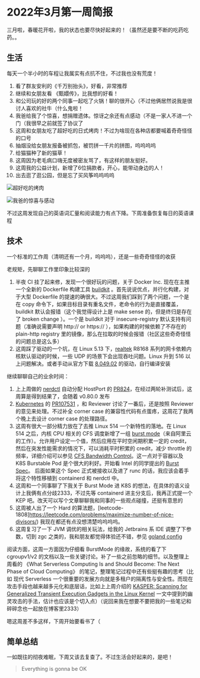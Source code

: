 # 2022年3月第一周简报

三月啦，春暖花开啦，我的状态也要尽快好起来的！（虽然还是要不断的吃药吃药。。

## 生活

每天一个半小时的车程让我属实有点抗不住，不过我也没有荒度！

1. 看了群友安利的《千万别抬头》，好看，非常推荐
2. 继续和女朋友看 《甄嬛传》，比我想的好看！
3. 和公司玩的好的两个同事一起吃了火锅！聊的很开心（不过他俩居然说我是很讨人喜欢的社牛（什么鬼啦！
4. 我爸给我了个惊喜，想捐赠遗体。惊讶之余还有点感动（不是一家人不进一个门（我很早之前就签了协议了
5. 这周和女朋友吃了超好吃的日式烤肉！不过为啥现在各种店都要喊着奇奇怪怪的口号
6. 抽烟没给女朋友报备被抓包，被罚拼一千片的拼图，呜呜呜呜
7. 给猫猫种了新的猫草！
8. 这周因为老毛病口嗨无度被密友骂了，有这样的朋友挺好。
9. 这周我的公益计划，新增了6位捐款者，开心，能带动身边的人！
10. 出去逛了逛公园，但是忘了买风筝呜呜呜呜

![超好吃的烤肉](https://user-images.githubusercontent.com/7054676/156920732-a08ed3d5-5733-47d9-87d1-e3a8845320db.png)

![我爸的惊喜与感动](https://user-images.githubusercontent.com/7054676/156920760-ce10933b-d420-4959-8137-619abdb65162.png)

不过这周发现自己的英语词汇量和阅读能力有点下降。下周准备恢复每日的英语课程

## 技术

一个标准的工作周（清明还有一个月，呜呜呜），还是一些奇奇怪怪的收获

老规矩，先聊聊工作里印象比较深的

1. 半夜 CI 挂了起来修，发现一个很好玩的问题，关于 Docker Inc. 现在在主推一个全新的 Dockerfile 构建工具 [buildkit](https://github.com/moby/buildkit) 。首先说说优点，并行化构建，对于大型 Dockerfile 的提速的确很大。不过这周我们踩到了两个问题，一个是在 copy 命令下，如果目标目录有重名文件，老命令的行为是直接覆盖，buildkit 默认会报错（这个我觉得设计上是 make sense 的，但是终归是存在了 broken change ）。一个是 buildkit 对于 insecure-registry 默认支持有问题（准确说需要声明 http:// or https:// ），如果构建的时候依赖了不存在的 plain-http registry 里的镜像，那么在拉取的时候会报错（社区这些奇奇怪怪的问题总是这么多）
2. 这周踩了驱动的一个坑，在 Linux 5.13 下，[realtek](https://www.realtek.com/) R8168 系列的网卡依赖内核默认驱动的时候，一些 UDP 的场景下会出现吞吐问题。Linux 升到 516 以上问题解决。或者手动从官方下载 [8.049.02](https://www.realtek.com/en/directly-download?downloadid=df4b906c6e32848ec97b3332972e9b76) 的驱动，自行编译安装

继续聊聊自己的业余时间：

1. 上上周做的 [nerdctl](https://github.com/containerd/nerdctl) 自动分配 HostPort 的 [PR824](https://github.com/containerd/nerdctl/pull/824)，在经过两轮补测试后，这周算是得到结果了，会随着 v0.80.0 发布
2. [Kubernetes](https://github.com/kubernetes/kubernetes) 的 [PR107531](https://github.com/kubernetes/kubernetes/pull/107531) ，和 Reviewer 讨论了一番后，还是按照 Reviewer 的意见来处理。不过补全 corner case 的兼容性代码有点蛋疼，这周花了我两个晚上去设计 corner case 的处理路径。
3. 这周有很大一部分精力放在了去推 Linux 514 一个新特性的落地。在 Linux 514 之后，内核 CPU 相关的 CFS 调度新增了一组 [burst mode](https://lore.kernel.org/lkml/5371BD36-55AE-4F71-B9D7-B86DC32E3D2B@linux.alibaba.com/)（来自阿里云的工作）。允许用户设定一个值，然后应用在平时空闲期积累一定的 credit，然后在突发性能需求的情况下，可以消耗平时积累的 credit，减少 throttle 的频率，详细介绍可以参见 [CFS Bandwidth Control](https://www.kernel.org/doc/html/latest/scheduler/sched-bwc.html)。这一点对于容器以及 K8S Burstable Pod 是个很大的利好。开始看 Intel 的同学提出的 [Burst Spec](https://github.com/opencontainers/runtime-spec/pull/1120)。 后面如果这个 Spec 正式被接收以及进了 runc 的话，我应该会着手将这个特性移植到 containerd 和 nerdctl 中。
4. 这周和一个同事聊了下我关于 Burst Mode 进 K8S 的想法，在具体的语义设计上我俩有点分歧2333，不过先等 containerd 进主分支后，我再正式提一个 KEP 吧。改天可以写个文章聊聊我和同事的一些观点碰撞，还挺有意思的
5. 这周被人出了一个 Hard 的算法题，[leetcode-1808]https://leetcode.com/problems/maximize-number-of-nice-divisors/) 我现在都还有点没想清楚呜呜呜呜。
6. 这周复习了一下 JVM 调优的相关玩法，给我的 Jetbrains 系 IDE 调整了下参数，切到 zgc 之类的，我和朋友都觉得体验还不错，参见 [goland config](https://gist.github.com/Zheaoli/56ce1aa44cbde45db9625fe842b12b05)

阅读方面，这周一方面因为仔细看 BurstMode 的缘故，系统的看了下 cgroupv1/v2 的文档以及一些关键讨论。补了一些之前忽略的细节。以及整理上周看的 《What Serverless Computing Is and Should Become: The Next Phase of Cloud Computing》 的笔记，整理笔记过程中还有些挺有趣的思考（比如 现代 Serverless 一个很重要的发展方向就是多租户的隔离性与安全性。而现在攻击手段也越来越多元化和底层话，比如上上周介绍的 [KASPER: Scanning for Generalized Transient Execution Gadgets in the Linux Kernel](https://download.vusec.net/papers/kasper_ndss22.pdf) 一文中提到的幽灵攻击的手法，估计也应该是个切入点）（说回来我在想要不要把我的一些笔记和碎碎念也一起放在博客里2333）

嗯这周差不多这样，下周开始要看书了（

## 简单总结

一如既往的彻夜难眠，下周又该去复查了。不过生活会好起来的，是吧！

> Everything is gonna be OK
